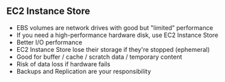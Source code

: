 EC2 Instance Store
--

- EBS volumes are network drives with good but "limited” performance
- If you need a high-performance hardware disk, use EC2 Instance Store
- Better I/O performance
- EC2 Instance Store lose their storage if they're stopped (ephemeral)
- Good for buffer / cache / scratch data / temporary content
- Risk of data loss if hardware fails
- Backups and Replication are your responsibility


